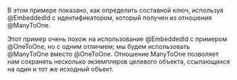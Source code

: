 В этом примере показано, как определить составной ключ, используя @EmbeddedId с идентификатором,
который получен из отношения @ManyToOne.

Этот пример очень похож на использование @EmbeddedId с примером @OneToOne, но с одним отличием;
 мы будем использовать @ManyToOne вместо @OneToOne. Отношение ManyToOne позволяет нам сохранять
  несколько экземпляров целевого объекта, ссылающихся на один и тот же исходный объект.